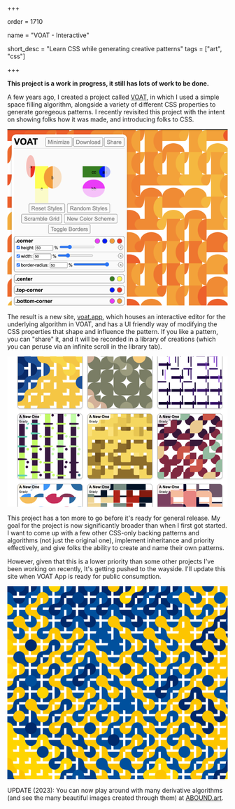 +++

order = 1710

name = "VOAT - Interactive"

short_desc = "Learn CSS while generating creative patterns"
tags = ["art", "css"]

+++

**This project is a work in progress, it still has lots of work to be done.**

A few years ago, I created a project called [VOAT](../voat), in which I used a simple space filling algorithm, alongside a variety of different CSS properties to generate goregeous patterns. I recently revisited this project with the intent on showing folks how it was made, and introducing folks to CSS.

![The interactive voat editor](/img/voat_2_1.png)

The result is a new site, [voat.app](https://voat.app), which houses an interactive editor for the underlying algorithm in VOAT, and has a UI friendly way of modifying the CSS properties that shape and influence the pattern. If you like a pattern, you can "share" it, and it will be recorded in a 
library of creations (which you can peruse via an infinite scroll in the library tab). 

![A collection of patterns in the voat libarary](/img/voat_2_2.png)

This project has a ton more to go before it's ready for general release. My goal for the project is now significantly broader than when I first got started. I want to come up with a few other CSS-only
backing patterns and algorithms (not just the original one), implement inheritance and priority effectively, and give folks the ability to create and name their own patterns.

However, given that this is a lower priority than some other projects I've been working on recently, It's getting pushed to the wayside. I'll update this site when VOAT App is ready for public consumption.

![One of my favorites - is it a grid or a funky groove? Oh it's both my friend, it's both.](/img/voat_2_3.png)

UPDATE (2023): You can now play around with many derivative algorithms (and see the many beautiful images created through them) at [ABOUND.art](https://abound.art).